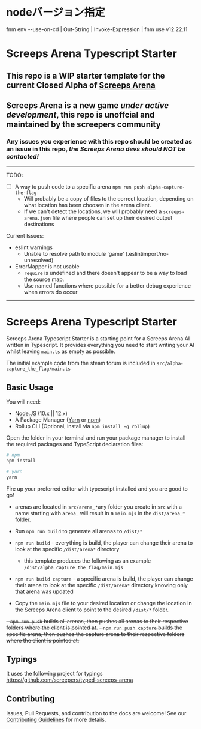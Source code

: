 # nodeバージョン指定
fnm env --use-on-cd | Out-String | Invoke-Expression | fnm use v12.22.11

# Screeps Arena Typescript Starter

## This repo is a WIP starter template for the current Closed Alpha of [Screeps Arena](https://store.steampowered.com/app/1137320/Screeps_Arena/)

## Screeps Arena is a new game _under active development_, this repo is unoffcial and maintained by the screepers community

### Any issues you experience with this repo should be created as an issue in this repo, _the Screeps Arena devs should NOT be contacted!_

---

TODO:

- [ ] A way to push code to a specific arena `npm run push alpha-capture-the-flag`
  - Will probably be a copy of files to the correct location, depending on what location has been choosen in the arena client.
  - If we can't detect the locations, we will probably need a `screeps-arena.json` file where people can set up their desired output destinations

Current Issues:

- eslint warnings
  - Unable to resolve path to module 'game' (.eslintimport/no-unresolved)
- ErrorMapper is not usable
  - `require` is undefined and there doesn't appear to be a way to load the source map.
  - Use named functions where possible for a better debug experience when errors do occur

---

# Screeps Arena Typescript Starter

Screeps Arena Typescript Starter is a starting point for a Screeps Arena AI written in Typescript. It provides everything you need to start writing your AI whilst leaving `main.ts` as empty as possible.

The initial example code from the steam forum is included in `src/alpha-capture_the_flag/main.ts`

## Basic Usage

You will need:

- [Node.JS](https://nodejs.org/en/download) (10.x || 12.x)
- A Package Manager ([Yarn](https://yarnpkg.com/en/docs/getting-started) or [npm](https://docs.npmjs.com/getting-started/installing-node))
- Rollup CLI (Optional, install via `npm install -g rollup`)

Open the folder in your terminal and run your package manager to install the required packages and TypeScript declaration files:

```bash
# npm
npm install

# yarn
yarn
```

Fire up your preferred editor with typescript installed and you are good to go!

- arenas are located in `src/arena_*`any folder you create in `src` with a name starting with `arena_` will result in a `main.mjs` in the `dist/arena_*` folder.
- Run `npm run build` to generate all arenas to `/dist/*`

- `npm run build` - everything is build, the player can change their arena to look at the specific `/dist/arena*` directory
  - this template produces the following as an example `/dist/alpha_capture_the_flag/main.mjs`
- `npm run build capture` - a specific arena is build, the player can change their arena to look at the specific `/dist/arena*` directory knowing only that arena was updated

- Copy the `main.mjs` file to your desired location or change the location in the Screeps Arena client to point to the desired `/dist/*` folder.

~~- `npm run push` builds all arenas, then pushes all arenas to their respective folders where the client is pointed at.~~
~~- `npm run push capture` builds the specific arena, then pushes the capture arena to their respective folders where the client is pointed at.~~

## Typings

It uses the following project for typings https://github.com/screepers/typed-screeps-arena

## Contributing

Issues, Pull Requests, and contribution to the docs are welcome! See our [Contributing Guidelines](CONTRIBUTING.md) for more details.
